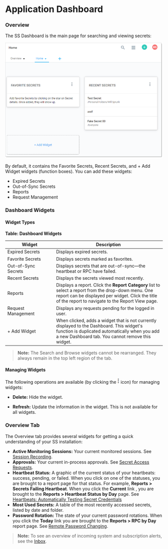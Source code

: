 [title]: # (Application Dashboard)
[tags]: # (XXX)
[priority]: # (40)

# Application Dashboard

### Overview

The SS Dashboard is the main page for searching and viewing secrets: 

![1567714700766](images/1567714700766.png)

By default, it contains the Favorite Secrets, Recent Secrets, and + Add Widget widgets (function boxes). You can add these widgets:

- Expired Secrets
- Out-of-Sync Secrets
- Reports
- Request Management

### Dashboard Widgets

#### Widget Types

**Table: Dashboard Widgets**

| Widget                                                       | Description                                                  |
| ------------------------------------------------------------ | ------------------------------------------------------------ |
| Expired&nbsp;Secrets&nbsp;&nbsp;&nbsp;&nbsp;&nbsp;&nbsp;&nbsp;&nbsp;&nbsp;&nbsp; | Displays expired secrets.                                    |
| Favorite Secrets                                             | Displays secrets marked as favorites.                        |
| Out-of-Sync Secrets                                          | Displays secrets that are out-of-sync—the heartbeat or RPC have failed. |
| Recent Secrets                                               | Displays the secrets viewed most recently.                   |
| Reports                                                      | Displays a report. Click the **Report Category** list to select a report from the drop-down menu. One report can be displayed per widget. Click the title of the report to navigate to the Report View page. |
| Request Management                                           | Displays any requests pending for the logged in user.        |
| + Add Widget                                                 | When clicked, adds a widget that is not currently displayed to the Dashboard. This widget's function is duplicated automatically when you add a new Dashboard tab. You cannot remove this widget. |

> **Note:** The Search and Browse widgets cannot be rearranged. They always remain in the top left region of the tab.

#### Managing Widgets

The following operations are available (by clicking the ![1556732823517](images/1556732823517.png) icon) for managing widgets:

- **Delete:** Hide the widget.

- **Refresh:** Update the information in the widget. This is not available for all widgets.

### Overview Tab

The Overview tab provides several widgets for getting a quick understanding of your SS installation:

- **Active Monitoring Sessions:** Your current monitored sessions. See [Session Recording](#session-recording).
- **Approvals:** Your current in-process approvals. See [Secret Access Requests](#secret-access-requests).
- **Heartbeat Status:** A graphic of the current status of your heartbeats: success, pending, or failed. When you click on one of the statuses, you are brought to a report page for that status. For example, **Reports \> Secrets Failing Heartbeat**. When you click the **Current** link , you are brought to the **Reports \> Heartbeat Status by Day** page. See [Heartbeats: Automatically Testing Secret Credentials](#Heartbeats:-Automatically-Testing-Secret-Credentials)
- **Most Used Secrets:** A table of the most recently accessed secrets, listed by date and folder.
- **Password Rotation:** The state of your current password rotations. When you click the **Today** link you are brought to the **Reports \> RPC by Day** report page. See [Remote Password Changing](#remote-password-changing-(rpc)).

> **Note:** To see an overview of incoming system and subscription alerts, see the [Inbox](#alert-notification-center-(Inbox)).
